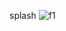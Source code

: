 splash
![f1](https://github.com/Ukashaasi587/food-app-ui-Adobe-xd/assets/101490894/55eb0e72-1e84-4d37-97fe-b37e168189b9)

